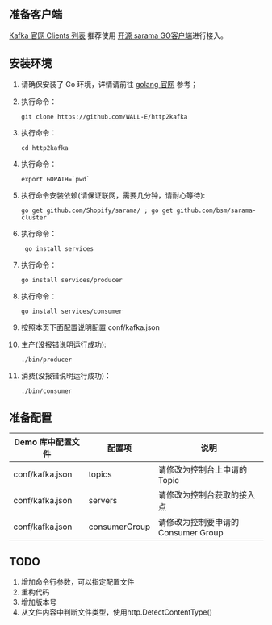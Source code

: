 
## 准备客户端

[Kafka 官网 Clients 列表](https://cwiki.apache.org/confluence/display/KAFKA/Clients#Clients-Go(AKAgolang)) 推荐使用 [开源 sarama GO客户端](https://github.com/Shopify/sarama)进行接入。

## 安装环境
1. 请确保安装了 Go 环境，详情请前往 [golang 官网](https://golang.org "golang 官网") 参考；
2. 执行命令：

   ```
   git clone https://github.com/WALL-E/http2kafka
   ```
3. 执行命令：

    ```
    cd http2kafka
    ```

4. 执行命令：

   ```
   export GOPATH=`pwd`
   ```
5. 执行命令安装依赖(请保证联网，需要几分钟，请耐心等待): 

   ```
   go get github.com/Shopify/sarama/ ; go get github.com/bsm/sarama-cluster
   ```

6. 执行命令：

   ```
    go install services
   ```

7. 执行命令：

    ```
    go install services/producer
    ```

8. 执行命令：
    ```
    go install services/consumer
    ```

9. 按照本页下面配置说明配置 conf/kafka.json
10. 生产(没报错说明运行成功):
    ```
    ./bin/producer
    ```

11. 消费(没报错说明运行成功)：

    ```
    ./bin/consumer
    ```


## 准备配置

| Demo 库中配置文件 |配置项| 说明 |
| --- | --- | --- |
| conf/kafka.json | topics | 请修改为控制台上申请的 Topic |
| conf/kafka.json | servers | 请修改为控制台获取的接入点 |
| conf/kafka.json  | consumerGroup | 请修改为控制要申请的 Consumer Group |

## TODO

1. 增加命令行参数，可以指定配置文件
2. 重构代码
3. 增加版本号
4. 从文件内容中判断文件类型，使用http.DetectContentType()
